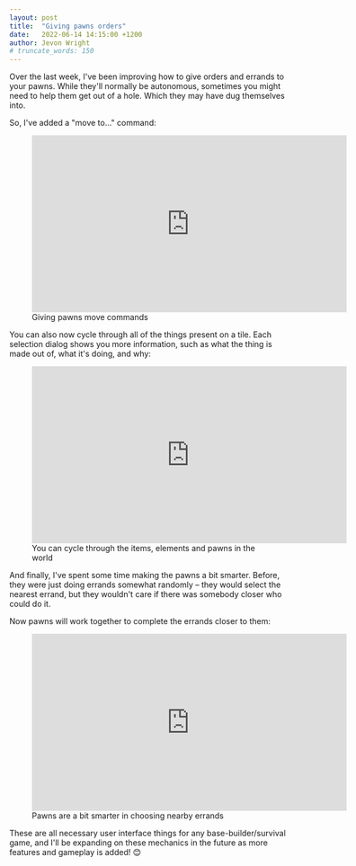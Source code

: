 ```yaml
---
layout: post
title:  "Giving pawns orders"
date:   2022-06-14 14:15:00 +1200
author: Jevon Wright
# truncate_words: 150
---
```


Over the last week, I've been improving how to give orders and errands to your pawns.
While they'll normally be autonomous, sometimes you might need to help them get
out of a hole. Which they may have dug themselves into.

So, I've added a "move to..." command:

<figure class="video">
  <iframe width="560" height="315" src="https://www.youtube.com/embed/bHwPjh-WuGQ" title="YouTube video player" frameborder="0" allow="accelerometer; autoplay; clipboard-write; encrypted-media; gyroscope; picture-in-picture" allowfullscreen></iframe>
  <figcaption>Giving pawns move commands</figcaption>
</figure>

You can also now cycle through all of the things present on a tile.
Each selection dialog shows you more information, such as
what the thing is made out of, what it's doing, and why:

<figure class="video">
  <iframe width="560" height="315" src="https://www.youtube.com/embed/SG-jQhaWdRk" title="YouTube video player" frameborder="0" allow="accelerometer; autoplay; clipboard-write; encrypted-media; gyroscope; picture-in-picture" allowfullscreen></iframe>
  <figcaption>You can cycle through the items, elements and pawns in the world</figcaption>
</figure>

And finally, I've spent some time making the pawns a bit smarter.
Before, they were just doing errands somewhat randomly – they would select the nearest
errand, but they wouldn't care if there was somebody closer who could do it.

Now pawns will work together to complete the errands closer to them:

<figure class="video">
  <iframe width="560" height="315" src="https://www.youtube.com/embed/jI8dM9PrYPQ" title="YouTube video player" frameborder="0" allow="accelerometer; autoplay; clipboard-write; encrypted-media; gyroscope; picture-in-picture" allowfullscreen></iframe>
  <figcaption>Pawns are a bit smarter in choosing nearby errands</figcaption>
</figure>

These are all necessary user interface things for any base-builder/survival
game, and I'll be expanding on these mechanics in the future as more features
and gameplay is added! 😊
